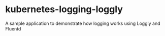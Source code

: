 # kubernetes-logging-loggly
A sample application to demonstrate how logging works using Loggly and Fluentd
